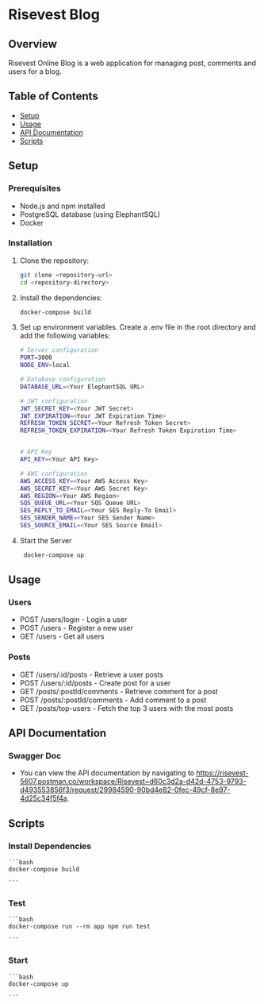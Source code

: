 # Risevest Blog

## Overview

Risevest Online Blog is a web application for managing post, comments and users for a blog.

## Table of Contents

- [Setup](#setup)
- [Usage](#usage)
- [API Documentation](#api-documentation)
- [Scripts](#scripts)

## Setup

### Prerequisites

- Node.js and npm installed
- PostgreSQL database (using ElephantSQL)
- Docker

### Installation

1. Clone the repository:

   ```bash
   git clone <repository-url>
   cd <repository-directory>

   ```

2. Install the dependencies:

   ```bash
   docker-compose build


   ```

3. Set up environment variables. Create a .env file in the root directory and add the following variables:

   ```bash
   # Server configuration
   PORT=3000
   NODE_ENV=local

   # Database configuration
   DATABASE_URL=<Your ElephantSQL URL>

   # JWT configuration
   JWT_SECRET_KEY=<Your JWT Secret>
   JWT_EXPIRATION=<Your JWT Expiration Time>
   REFRESH_TOKEN_SECRET=<Your Refresh Token Secret>
   REFRESH_TOKEN_EXPIRATION=<Your Refresh Token Expiration Time>


   # API Key
   API_KEY=<Your API Key>

   # AWS configuration
   AWS_ACCESS_KEY=<Your AWS Access Key>
   AWS_SECRET_KEY=<Your AWS Secret Key>
   AWS_REGION=<Your AWS Region>
   SQS_QUEUE_URL=<Your SQS Queue URL>
   SES_REPLY_TO_EMAIL=<Your SES Reply-To Email>
   SES_SENDER_NAME=<Your SES Sender Name>
   SES_SOURCE_EMAIL=<Your SES Source Email>


   ```

4. Start the Server

   ```bash
    docker-compose up

   ```


## Usage

### Users

- POST /users/login - Login a user
- POST /users - Register a new user
- GET /users - Get all users

### Posts

- GET /users/:id/posts - Retrieve a user posts
- POST /users/:id/posts - Create post for a user
- GET /posts/:postId/comments - Retrieve comment for a post
- POST /posts/:postId/comments - Add comment to a post
- GET /posts/top-users - Fetch the top 3 users with the most posts


## API Documentation

### Swagger Doc

- You can view the API documentation by navigating to https://risevest-5607.postman.co/workspace/Risevest~d60c3d2a-d42d-4753-9793-d493553856f3/request/29984590-90bd4e82-0fec-49cf-8e97-4d25c34f5f4a.

## Scripts

### Install Dependencies

    ```bash
    docker-compose build

    ```

### Test

    ```bash
    docker-compose run --rm app npm run test

    ```

### Start

    ```bash
    docker-compose up

    ```
